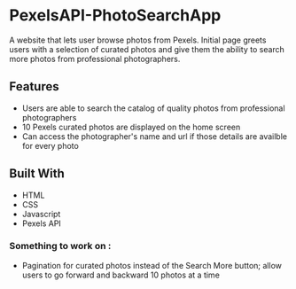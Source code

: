 # PexelsAPI-PhotoSearchApp
A website that lets user browse photos from Pexels. Initial page greets users with a selection of curated photos and give them the ability to search more photos from professional photographers.


## Features ##
* Users are able to search the catalog of quality photos from professional photographers
* 10 Pexels curated photos are displayed on the home screen
* Can access the photographer's name and url if those details are availble for every photo


## Built With ##
* HTML
* CSS
* Javascript
* Pexels API


### Something to work on : 
* Pagination for curated photos instead of the Search More button; allow users to go forward and backward 10 photos at a time

